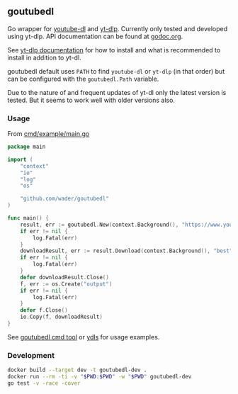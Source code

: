 ## goutubedl

Go wrapper for
[youtube-dl](https://github.com/ytdl-org/youtube-dl) and
[yt-dlp](https://github.com/yt-dlp/yt-dlp).
Currently only tested and developed using yt-dlp.
API documentation can be found at [godoc.org](https://pkg.go.dev/github.com/wader/goutubedl?tab=doc).

See [yt-dlp documentation](https://github.com/yt-dlp/yt-dlp) for how to
install and what is recommended to install in addition to yt-dl.

goutubedl default uses `PATH` to find `youtube-dl` or `yt-dlp` (in that order) but can be configured with the
`goutubedl.Path` variable.

Due to the nature of and frequent updates of yt-dl only the latest version is tested.
But it seems to work well with older versions also.

### Usage

From [cmd/example/main.go](cmd/example/main.go)
```go
package main

import (
	"context"
	"io"
	"log"
	"os"

	"github.com/wader/goutubedl"
)

func main() {
	result, err := goutubedl.New(context.Background(), "https://www.youtube.com/watch?v=jgVhBThJdXc", goutubedl.Options{})
	if err != nil {
		log.Fatal(err)
	}
	downloadResult, err := result.Download(context.Background(), "best")
	if err != nil {
		log.Fatal(err)
	}
	defer downloadResult.Close()
	f, err := os.Create("output")
	if err != nil {
		log.Fatal(err)
	}
	defer f.Close()
	io.Copy(f, downloadResult)
}

```

See [goutubedl cmd tool](cmd/goutubedl/main.go) or [ydls](https://github.com/wader/ydls)
for usage examples.

### Development

```sh
docker build --target dev -t goutubedl-dev .
docker run --rm -ti -v "$PWD:$PWD" -w "$PWD" goutubedl-dev
go test -v -race -cover
```
